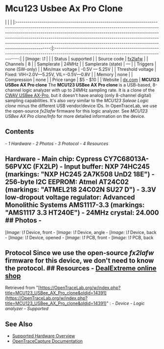 # Mcu123 Usbee Ax Pro Clone
| | | |:-----------------------------------------------------------------------------------------------------------------------------------------------------------------------------------------------------------------------------------------------------------------------------------------------------------------------------------------------------------------------------------------------------------------------:|:------------------------------------------------------------------------------------------------------------------------------------------:| | [*Image: \1* | | | Status | supported | | Source code | [fx2lafw](http://github.com/OpenTraceLab/?p=OpenTraceCapture.git;a=tree;f=src/hardware/fx2lafw) | | Channels | 8 | | Samplerate | 24MHz | | Samplerate (state) | — | | Triggers | none (SW-only) | | Min/max voltage | -0.5V — 5.25V | | Threshold voltage | Fixed: VIH=2.0V—5.25V, VIL=-0.5V—0.8V | | Memory | none | | Compression | none | | Price range | \$5 - \$10 | | Website | [dx.com](http://dx.com/p/logic-analyzer-w-dupont-lines-and-usb-cable-for-scm-black-148945) | **MCU123 USBee AX Pro clone** The **MCU123 USBee AX Pro clone** is a USB-based, 8-channel logic analyzer with up to 24MHz sampling rate. It is a clone of the [CWAV USBee AX-Pro](https://OpenTraceLab.org/w/index.php?title=CWAV_USBee_AX-Pro&action=edit&redlink=1 "CWAV USBee AX-Pro \(page does not exist\)"), but it doesn't have analog (only 8-channel digital) sampling capabilities. It's also *very* similar to the *MCU123 Saleae Logic clone* minus the different USB vendor/device IDs. In OpenTraceLab, we use the open-source *fx2lafw* firmware for this logic analyzer. See *MCU123 USBee AX Pro clone/Info* for more detailed information on the device.
## Contents
\- *1 Hardware* \- *2 Photos* \- *3 Protocol* \- *4 Resources*
## Hardware \- **Main chip**: Cypress CY7C68013A-56PVXC (FX2LP) \- **Input buffer**: NXP 74HC245 (markings: "NXP HC245 2A7K508 UnD2 18E") \- **256-byte I2C EEPROM**: Atmel AT24C02 (markings: "ATMEL218 24C02N SU27 D") \- **3.3V low-dropout voltage regulator**: Advanced Monolithic Systems AMS1117-3.3 (markings: "AMS1117 3.3 HT240E") \- **24MHz crystal**: 24.000 ## Photos \-
[*Image: \1*
Device, front
\-
[*Image: \1*
Device, angle
\-
[*Image: \1*
Device, back
\-
[*Image: \1*
Device, opened
\-
[*Image: \1*
PCB, front
\-
[*Image: \1*
PCB, back
## Protocol Since we use the open-source *fx2lafw* firmware for this device, we don't need to know the protocol. ## Resources \- [DealExtreme online shop](http://dx.com/p/logic-analyzer-w-dupont-lines-and-usb-cable-for-scm-black-148945)
Retrieved from "[https://OpenTraceLab.org/w/index.php?title=MCU123_USBee_AX_Pro_clone&oldid=14391](https://OpenTraceLab.org/w/index.php?title=MCU123_USBee_AX_Pro_clone&oldid=14391)"
: \- *Device* \- *Logic analyzer* \- *Supported*
## See Also
- [Supported Hardware Overview](../supported-hardware.md)
- [OpenTraceCapture Documentation](../../opentracecapture/overview.md)
